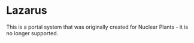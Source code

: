 # Lazarus
This is a portal system that was originally created for Nuclear Plants -  it is no longer supported. 
